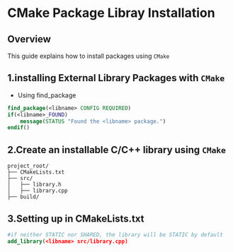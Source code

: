 # CMake Package Libray Installation

## Overview

This guide explains how to install packages using `CMake`

## 1.installing External Library Packages with `CMake`

* Using find_package
```cmake
find_package(<libname> CONFIG REQUIRED)
if(<libname>_FOUND)
    message(STATUS "Found the <libname> package.")
endif()
```

## 2.Create an installable C/C++ library using `CMake`
```
project_root/
├── CMakeLists.txt
├── src/
│   ├── library.h
│   ├── library.cpp
├── build/
```

## 3.Setting up in CMakeLists.txt
```cmake
#if neither STATIC nor SHARED, the library will be STATIC by default
add_library(<libname> src/library.cpp)
```

